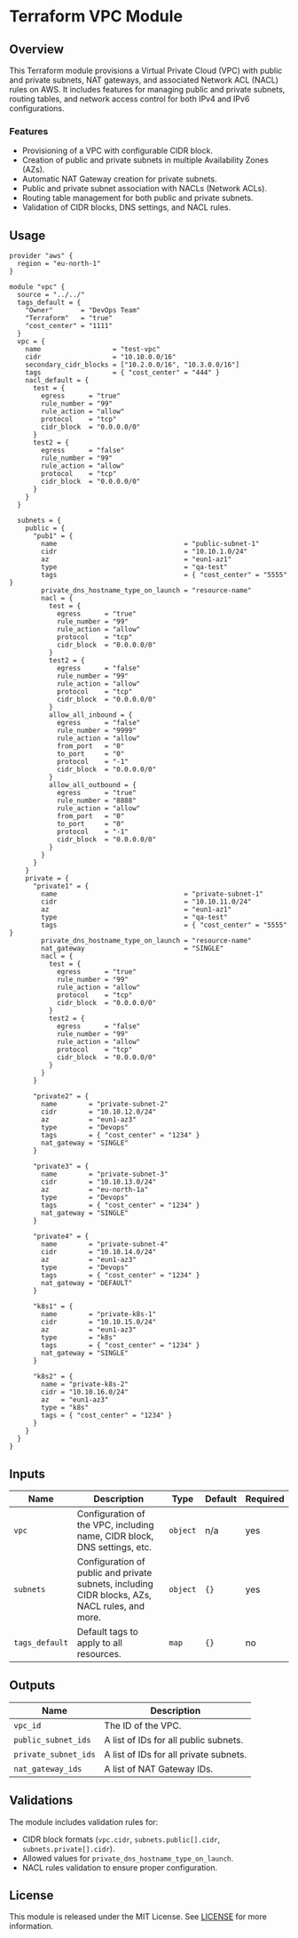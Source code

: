 
# Terraform VPC Module

## Overview

This Terraform module provisions a Virtual Private Cloud (VPC) with public and private subnets, NAT gateways, and associated Network ACL (NACL) rules on AWS. It includes features for managing public and private subnets, routing tables, and network access control for both IPv4 and IPv6 configurations.

### Features

- Provisioning of a VPC with configurable CIDR block.
- Creation of public and private subnets in multiple Availability Zones (AZs).
- Automatic NAT Gateway creation for private subnets.
- Public and private subnet association with NACLs (Network ACLs).
- Routing table management for both public and private subnets.
- Validation of CIDR blocks, DNS settings, and NACL rules.

## Usage

```hcl
provider "aws" {
  region = "eu-north-1"
}

module "vpc" {
  source = "../../"
  tags_default = {
    "Owner"       = "DevOps Team"
    "Terraform"   = "true"
    "cost_center" = "1111"
  }
  vpc = {
    name                  = "test-vpc"
    cidr                  = "10.10.0.0/16"
    secondary_cidr_blocks = ["10.2.0.0/16", "10.3.0.0/16"]
    tags                  = { "cost_center" = "444" }
    nacl_default = {
      test = {
        egress      = "true"
        rule_number = "99"
        rule_action = "allow"
        protocol    = "tcp"
        cidr_block  = "0.0.0.0/0"
      }
      test2 = {
        egress      = "false"
        rule_number = "99"
        rule_action = "allow"
        protocol    = "tcp"
        cidr_block  = "0.0.0.0/0"
      }
    }
  }

  subnets = {
    public = {
      "pub1" = {
        name                                = "public-subnet-1"
        cidr                                = "10.10.1.0/24"
        az                                  = "eun1-az1"
        type                                = "qa-test"
        tags                                = { "cost_center" = "5555" }
        private_dns_hostname_type_on_launch = "resource-name"
        nacl = {
          test = {
            egress      = "true"
            rule_number = "99"
            rule_action = "allow"
            protocol    = "tcp"
            cidr_block  = "0.0.0.0/0"
          }
          test2 = {
            egress      = "false"
            rule_number = "99"
            rule_action = "allow"
            protocol    = "tcp"
            cidr_block  = "0.0.0.0/0"
          }
          allow_all_inbound = {
            egress      = "false"
            rule_number = "9999"
            rule_action = "allow"
            from_port   = "0"
            to_port     = "0"
            protocol    = "-1"
            cidr_block  = "0.0.0.0/0"
          }
          allow_all_outbound = {
            egress      = "true"
            rule_number = "8888"
            rule_action = "allow"
            from_port   = "0"
            to_port     = "0"
            protocol    = "-1"
            cidr_block  = "0.0.0.0/0"
          }
        }
      }
    }
    private = {
      "private1" = {
        name                                = "private-subnet-1"
        cidr                                = "10.10.11.0/24"
        az                                  = "eun1-az1"
        type                                = "qa-test"
        tags                                = { "cost_center" = "5555" }
        private_dns_hostname_type_on_launch = "resource-name"
        nat_gateway                         = "SINGLE"
        nacl = {
          test = {
            egress      = "true"
            rule_number = "99"
            rule_action = "allow"
            protocol    = "tcp"
            cidr_block  = "0.0.0.0/0"
          }
          test2 = {
            egress      = "false"
            rule_number = "99"
            rule_action = "allow"
            protocol    = "tcp"
            cidr_block  = "0.0.0.0/0"
          }
        }
      }

      "private2" = {
        name        = "private-subnet-2"
        cidr        = "10.10.12.0/24"
        az          = "eun1-az3"
        type        = "Devops"
        tags        = { "cost_center" = "1234" }
        nat_gateway = "SINGLE"
      }

      "private3" = {
        name        = "private-subnet-3"
        cidr        = "10.10.13.0/24"
        az          = "eu-north-1a"
        type        = "Devops"
        tags        = { "cost_center" = "1234" }
        nat_gateway = "SINGLE"
      }

      "private4" = {
        name        = "private-subnet-4"
        cidr        = "10.10.14.0/24"
        az          = "eun1-az3"
        type        = "Devops"
        tags        = { "cost_center" = "1234" }
        nat_gateway = "DEFAULT"
      }

      "k8s1" = {
        name        = "private-k8s-1"
        cidr        = "10.10.15.0/24"
        az          = "eun1-az3"
        type        = "k8s"
        tags        = { "cost_center" = "1234" }
        nat_gateway = "SINGLE"
      }

      "k8s2" = {
        name = "private-k8s-2"
        cidr = "10.10.16.0/24"
        az   = "eun1-az3"
        type = "k8s"
        tags = { "cost_center" = "1234" }
      }
    }
  }
}
```

## Inputs

| Name                       | Description                                                                                          | Type     | Default                   | Required |
|----------------------------|------------------------------------------------------------------------------------------------------|----------|---------------------------|----------|
| `vpc`                      | Configuration of the VPC, including name, CIDR block, DNS settings, etc.                             | `object` | n/a                       | yes      |
| `subnets`                  | Configuration of public and private subnets, including CIDR blocks, AZs, NACL rules, and more.       | `object` | `{}`                      | yes      |
| `tags_default`             | Default tags to apply to all resources.                                                              | `map`    | `{}`                      | no       |

## Outputs

| Name                        | Description                                                                                          |
|-----------------------------|------------------------------------------------------------------------------------------------------|
| `vpc_id`                    | The ID of the VPC.                                                                                   |
| `public_subnet_ids`          | A list of IDs for all public subnets.                                                                |
| `private_subnet_ids`         | A list of IDs for all private subnets.                                                               |
| `nat_gateway_ids`            | A list of NAT Gateway IDs.                                                                           |

## Validations

The module includes validation rules for:

- CIDR block formats (`vpc.cidr`, `subnets.public[].cidr`, `subnets.private[].cidr`).
- Allowed values for `private_dns_hostname_type_on_launch`.
- NACL rules validation to ensure proper configuration.

## License

This module is released under the MIT License. See [LICENSE](LICENSE) for more information.
